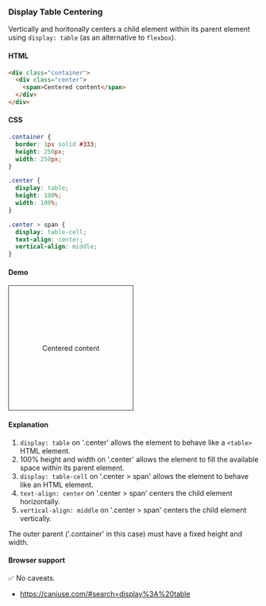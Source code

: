### Display Table Centering

Vertically and horitonally centers a child element within its parent element using `display: table` (as an alternative to `flexbox`).

#### HTML

```html
<div class="container">
  <div class="center">
    <span>Centered content</span>
  </div>
</div>
```

#### CSS

```css
.container {
  border: 1px solid #333;
  height: 250px;
  width: 250px;
}

.center {
  display: table;
  height: 100%;
  width: 100%;
}

.center > span {
  display: table-cell;
  text-align: center;
  vertical-align: middle;
}
```

#### Demo

<div class="snippet-demo">
  <div class="snippet-demo__container">
    <div class="snippet-demo__center">
      <span>Centered content</span>
    </div>
  </div>
</div>

<style>
.snippet-demo__container {
  border: 1px solid #333;
  height: 250px;
  width: 250px;
}
.snippet-demo__center {
  display: table;
  height: 100%;
  width: 100%;
}
.snippet-demo__center > span {
  display: table-cell;
  text-align: center;
  vertical-align: middle;
}
</style>

#### Explanation

1. `display: table` on '.center' allows the element to behave like a `<table>` HTML element.
2. 100% height and width on '.center' allows the element to fill the available space within its parent element.
3. `display: table-cell` on '.center > span' allows the element to behave like an <td> HTML element.
4. `text-align: center` on '.center > span' centers the child element horizontally.
5. `vertical-align: middle` on '.center > span' centers the child element vertically.

The outer parent ('.container' in this case) must have a fixed height and width.

#### Browser support

<span class="snippet__support-note">✅ No caveats.</span>

* https://caniuse.com/#search=display%3A%20table

<!-- tags: layout -->

